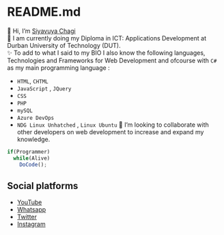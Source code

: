 # README.md
👋 Hi, I’m [Siyavuya Chagi](https://www.youtube.com/CeeJayVIII) </br>
🌱 I am currently doing my Diploma in ICT: Applications Development at Durban University of Technology (DUT). </br>
✨ To add to what I said to my BIO I also know the following languages, Technologies and Frameworks for Web Development and ofcourse with `C#` as my main programming language : 
* `HTML`, `CHTML`
* `JavaScript` , `JQuery`
* `CSS`
* `PHP`
* `mySQL`
* `Azure DevOps`
* `NDG Linux Unhatched` , `Linux Ubuntu`
💞️ I’m looking to collaborate with other developers on web development to increase and expand my knowledge.

```js
if(Programmer)
  while(Alive)
    DoCode();
```

## Social platforms
<ul>
  <li><a href="https://www.youtube.com/channel/UCGSXF5lIWfyLNx3KQd-32xw" target="_blank">YouTube</a></li>
  <li><a href="https://wa.link/msob2d" target="_blank">Whatsapp</a></li>
  <li><a href="https://twitter.com/ceejay_viii" target="_blank">Twitter</a></li>
  <li><a href="https://www.instagram.com/ceejayviii/" target="_blank">Instagram</a></li>
</ul>

<!---
CeeJay-VIII/CeeJay-VIII is a ✨ special ✨ repository because its `README.md` (this file) appears on your GitHub profile.
You can click the Preview link to take a look at your changes.
--->
